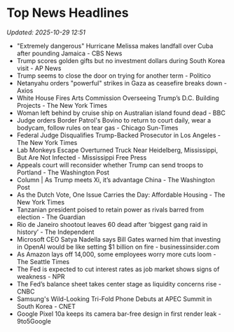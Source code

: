# Top News Headlines

_Updated: 2025-10-29 12:51_

- "Extremely dangerous" Hurricane Melissa makes landfall over Cuba after pounding Jamaica - CBS News
- Trump scores golden gifts but no investment dollars during South Korea visit - AP News
- Trump seems to close the door on trying for another term - Politico
- Netanyahu orders "powerful" strikes in Gaza as ceasefire breaks down - Axios
- White House Fires Arts Commission Overseeing Trump’s D.C. Building Projects - The New York Times
- Woman left behind by cruise ship on Australian island found dead - BBC
- Judge orders Border Patrol's Bovino to return to court daily, wear a bodycam, follow rules on tear gas - Chicago Sun-Times
- Federal Judge Disqualifies Trump-Backed Prosecutor in Los Angeles - The New York Times
- Lab Monkeys Escape Overturned Truck Near Heidelberg, Mississippi, But Are Not Infected - Mississippi Free Press
- Appeals court will reconsider whether Trump can send troops to Portland - The Washington Post
- Column | As Trump meets Xi, it’s advantage China - The Washington Post
- As the Dutch Vote, One Issue Carries the Day: Affordable Housing - The New York Times
- Tanzanian president poised to retain power as rivals barred from election - The Guardian
- Rio de Janeiro shootout leaves 60 dead after ‘biggest gang raid in history’ - The Independent
- Microsoft CEO Satya Nadella says Bill Gates warned him that investing in OpenAI would be like setting $1 billion on fire - businessinsider.com
- As Amazon lays off 14,000, some employees worry more cuts loom - The Seattle Times
- The Fed is expected to cut interest rates as job market shows signs of weakness - NPR
- The Fed’s balance sheet takes center stage as liquidity concerns rise - CNBC
- Samsung's Wild-Looking Tri-Fold Phone Debuts at APEC Summit in South Korea - CNET
- Google Pixel 10a keeps its camera bar-free design in first render leak - 9to5Google